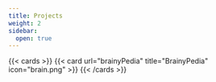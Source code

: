```yaml
---
title: Projects
weight: 2
sidebar:
  open: true
---
```


{{< cards >}} 
  {{< card url="brainyPedia" title="BrainyPedia" icon="brain.png" >}}
{{< /cards >}}
